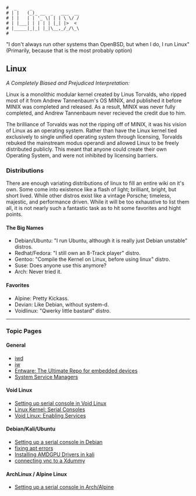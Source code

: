 ```text
#  _     _
# | |   (_)_ __  _   ___  __
# | |   | | '_ \| | | \ \/ /
# | |___| | | | | |_| |>  <
# |_____|_|_| |_|\__,_/_/\_\
#
```

"I don't always run other systems than OpenBSD, but when I do, I run Linux"
(Primarily, because that is the most probably option)

## Linux

*A Completely Biased and Prejudiced Interpretation:*

Linux is a monolithic modular kernel created by Linus Torvalds, who ripped most of it from Andrew
Tannenbaum's OS MINIX, and published it before MINIX was completed and released. As a result, MINIX was never fully
completed, and Andrew Tannenbaum never recieved the credit due to him.

The brilliance of Torvalds was not the ripping off of MINIX, it was his vision of Linux as an operating
system. Rather than have the Linux kernel tied exclusively to single unified operating system through
licensing, Torvalds rebuked the mainstream modus operandi and allowed Linux to be freely distributed
publicly. This meant that anyone could create their own Operating System, and were not inhibited by
licensing barriers. 

### Distributions

There are enough variating distributions of linux to fill an entire wiki on it's own. Some come into
existence like a flash of light; brilliant, bright, but short lived. While other distros exist like
a vintage Porsche; timeless, majestic, and performance driven. While it will be too exhaustive to
list them all, it is not nearly such a fantastic task as to hit some favorites and hight points.

#### The Big Names

* Debian/Ubuntu: "I run Ubuntu, although it is really just Debian unstable" distros.
* Redhat/Fedora: "I still own an 8-Track player" distro.
* Gentoo: "Compile the Kernel on Linux, before using linux" distro.
* Suse: Does anyone use this anymore?
* Arch: Never tried it.

#### Favorites
* Alpine: Pretty Kickass.
* Devian: Like Debian, without system-d.
* Voidlinux: "Qwerky little bastard" distro.

-----

### Topic Pages

#### General

- [iwd](iwd)
- [iw](iw)
- [Entware: The Ultimate Repo for embedded devices](https://entware.net)
- [System Service Managers](service-managers)

#### Void Linux

* [Setting up serial console in Void Linux](https://battlepenguin.com/tech/installing-void-linux-with-a-serial-terminal/)
* [Linux Kernel: Serial Consoles](https://www.kernel.org/doc/html/latest/admin-guide/serial-console.html?highlight=serial+console)
* [Void Linux: Enabling Services](https://docs.voidlinux.org/config/services/index.html#enabling-services)

#### Debian/Kali/Ubuntu

* [Setting up a serial console in Debian](https://www.howtoforge.com/setting_up_a_serial_console)
* [fixing apt errors](fix_apt)
* [Installing AMDGPU Drivers in kali](amd-gpu-kali)
* [connecting vnc to a Xdummy](vnc-xdummy)

#### ArchLinux / Alpine Linux

* [Setting up a serial console in Arch/Alpine](https://www.howtoforge.com/setting_up_a_serial_console)
